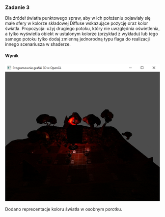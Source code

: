 ### Zadanie 3

Dla źródeł światła punktowego spraw, aby w ich położeniu pojawiały się małe sfery w kolorze składowej Diffuse wskazujące pozycję oraz kolor światła. Propozycja: użyj drugiego potoku, który nie uwzględnia oświetlenia, a tylko wyświetla obiekt w ustalonym kolorze (przykład z wykładu) lub tego samego potoku tylko dodaj zmienną jednorodną typu flaga do realizacji innego scenariusza w shaderze.

#### Wynik

![Screen1](Screen1.gif)

Dodano reprecentacje koloru światła w osobnym porotku.